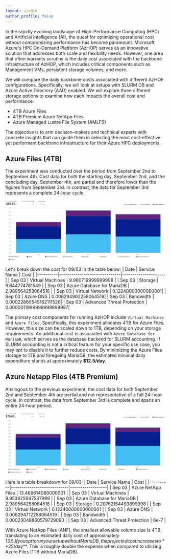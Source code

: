 ```yaml
---
layout: single
author_profile: false
---
```


In the rapidly evolving landscape of High-Performance Computing (HPC) and Artificial Intelligence (AI), the quest for optimizing operational cost without compromising performance has become paramount. Microsoft Azure's HPC On-Demand Platform (AzHOP) serves as an innovative solution that addresses both scale and flexibility needs. However, one area that often warrants scrutiny is the daily cost associated with the backbone infrastructure of AzHOP, which includes critical components such as Management VMs, persistent storage volumes, and more.

We will compare the daily backbone costs associated with different AzHOP configurations. Specifically, we will look at setups with SLURM DB and Azure Active Directory (AAD) enabled. We will explore three different storage options to examine how each impacts the overall cost and performance: 
- 4TB Azure Files
- 4TB Premium Azure NetApp Files
- Azure Managed Lustre File System (AMLFS)  

The objective is to arm decision-makers and technical experts with concrete insights that can guide them in selecting the most cost-effective yet performant backbone infrastructure for their Azure HPC deployments.

## Azure Files (4TB)
The experiment was conducted over the period from September 2nd to September 4th. Cost data for both the starting day, September 2nd, and the concluding day, September 4th, are partial and therefore lower than the figures from September 3rd. In contrast, the data for September 3rd represents a complete 24-hour cycle.   
  
![Figure_1](https://raw.githubusercontent.com/JingchaoZhang/JingchaoZhang.github.io/master/_posts/2023-09-02-figures/AF-daily.png)  
  
Let's break down the cost for 09/03 in the table below:
| Date     | Service Name                 | Cost                |
|----------|------------------------------|---------------------|
| Sep 03   | Virtual Machines            | 9.960719999999998  |
| Sep 03   | Storage                      | 9.644774781549     |
| Sep 03   | Azure Database for MariaDB   | 2.989564258064516  |
| Sep 03   | Virtual Network              | 0.12240000000000001|
| Sep 03   | Azure DNS                    | 0.006294902258064519|
| Sep 03   | Bandwidth                    | 0.00022860545162111526|
| Sep 03   | Advanced Threat Protection   | 0.0000011999999999999997|

The primary cost components for running AzHOP include `Virtual Machines` and `Azure Files`. Specifically, this experiment allocates 4TB for Azure Files. However, this size can be scaled down to 1TB, depending on your storage requirements. An additional cost is associated with `Azure Database for MariaDB`, which serves as the database backend for SLURM accounting. If SLURM accounting is not a critical feature for your specific use case, you may opt to disable it to further reduce costs. By minimizing the Azure Files storage to 1TB and foregoing MariaDB, the estimated minimal daily expenditure stands at approximately **$12.5/day**.

## Azure Netapp Files (4TB Premium)
Analogous to the previous experiment, the cost data for both September 2nd and September 4th are partial and not representative of a full 24-hour cycle. In contrast, the data from September 3rd is complete and spans an entire 24-hour period.  
  
![Figure_3](https://raw.githubusercontent.com/JingchaoZhang/JingchaoZhang.github.io/master/_posts/2023-09-02-figures/ANF-daily.png)  
  
Here is a table breakdown for 09/03:
| Date     | Service Name               | Cost             |
|----------|----------------------------|------------------|
| Sep 03   | Azure NetApp Files         | 13.469614080000001 |
| Sep 03   | Virtual Machines           | 9.953625947537999 |
| Sep 03   | Azure Database for MariaDB | 2.989564258064516 |
| Sep 03   | Storage                    | 0.20762154493899998 |
| Sep 03   | Virtual Network            | 0.12240000000000001 |
| Sep 03   | Azure DNS                  | 0.006294712258064519 |
| Sep 03   | Bandwidth                  | 0.00023048860579729093 |
| Sep 03   | Advanced Threat Protection | 6e-7 |

With Azure NetApp Files (ANF), the smallest allowable volume size is 4TB, translating to an estimated daily cost of approximately $13.5. If you opt to run your setup without MariaDB, the projected cost increases to **$25/day**. This is roughly double the expense when compared to utilizing Azure Files (1TB without MariaDB).  
